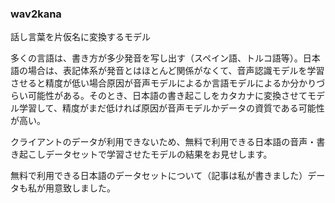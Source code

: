 ### wav2kana

話し言葉を片仮名に変換するモデル


多くの言語は、書き方が多少発音を写し出す（スペイン語、トルコ語等）。日本語の場合は、表記体系が発音とはほとんど関係がなくて、音声認識モデルを学習させると精度が低い場合原因が音声モデルによるか言語モデルによるか分かりづらい可能性がある。そのとき、日本語の書き起こしをカタカナに変換させてモデル学習して、精度がまだ低ければ原因が音声モデルかデータの資質である可能性が高い。

クライアントのデータが利用できないため、無料で利用できる日本語の音声・書き起こしデータセットで学習させたモデルの結果をお見せします。

無料で利用できる日本語のデータセットについて（記事は私が書きました）データも私が用意致しました。
